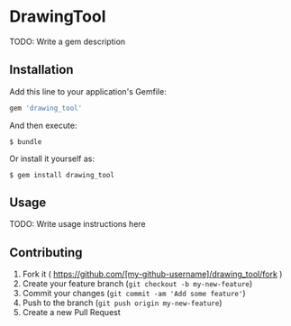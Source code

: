 # DrawingTool

TODO: Write a gem description

## Installation

Add this line to your application's Gemfile:

```ruby
gem 'drawing_tool'
```

And then execute:

    $ bundle

Or install it yourself as:

    $ gem install drawing_tool

## Usage

TODO: Write usage instructions here

## Contributing

1. Fork it ( https://github.com/[my-github-username]/drawing_tool/fork )
2. Create your feature branch (`git checkout -b my-new-feature`)
3. Commit your changes (`git commit -am 'Add some feature'`)
4. Push to the branch (`git push origin my-new-feature`)
5. Create a new Pull Request
